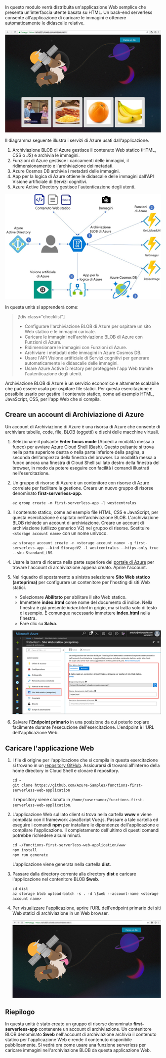 In questo modulo verrà distribuita un'applicazione Web semplice che presenta un'interfaccia utente basata su HTML. Un back-end serverless consente all'applicazione di caricare le immagini e ottenere automaticamente le didascalie relative.

![Esecuzione dell'app Web](../media/0-app-screenshot-finished.png)

Il diagramma seguente illustra i servizi di Azure usati dall'applicazione.

1. Archiviazione BLOB di Azure gestisce il contenuto Web statico (HTML, CSS o JS) e archivia le immagini.
2. Funzioni di Azure gestisce i caricamenti delle immagini, il ridimensionamento e l'archiviazione dei metadati.
3. Azure Cosmos DB archivia i metadati delle immagini.
4. App per la logica di Azure ottiene le didascalie delle immagini dall'API Visione artificiale di Servizi cognitivi.
5. Azure Active Directory gestisce l'autenticazione degli utenti.

![Diagramma dell'architettura della soluzione](../media/0-architecture.jpg)

In questa unità si apprenderà come:
> [!div class="checklist"]
> * Configurare l'archiviazione BLOB di Azure per ospitare un sito Web statico e le immagini caricate.
> * Caricare le immagini nell'archiviazione BLOB di Azure con Funzioni di Azure.
> * Ridimensionare le immagini con Funzioni di Azure.
> * Archiviare i metadati delle immagini in Azure Cosmos DB.
> * Usare l'API Visione artificiale di Servizi cognitivi per generare automaticamente le didascalie delle immagini.
> * Usare Azure Active Directory per proteggere l'app Web tramite l'autenticazione degli utenti.

Archiviazione BLOB di Azure è un servizio economico e altamente scalabile che può essere usato per ospitare file statici. Per questa esercitazione è possibile usarlo per gestire il contenuto statico, come ad esempio HTML, JavaScript, CSS, per l'app Web che si compila.

## <a name="create-an-azure-storage-account"></a>Creare un account di Archiviazione di Azure

Un account di Archiviazione di Azure è una risorsa di Azure che consente di archiviare tabelle, code, file, BLOB (oggetti) e dischi delle macchine virtuali.

1. Selezionare il pulsante **Enter focus mode** (Accedi a modalità messa a fuoco) per avviare Azure Cloud Shell (Bash). Questo pulsante si trova nella parte superiore destra o nella parte inferiore della pagina, a seconda dell'ampiezza della finestra del browser. La modalità messa a fuoco ancora una finestra di Cloud Shell sul lato destro della finestra del browser, in modo da potere eseguire con facilità i comandi illustrati nell'esercitazione.

1. Un gruppo di risorse di Azure è un contenitore con risorse di Azure correlate per facilitare la gestione. Creare un nuovo gruppo di risorse denominato **first-serverless-app**.

    ```azurecli
    az group create -n first-serverless-app -l westcentralus
    ```

1. Il contenuto statico, come ad esempio file HTML, CSS e JavaScript, per questa esercitazione è ospitato nell'archiviazione BLOB. L'archiviazione BLOB richiede un account di archiviazione. Creare un account di archiviazione (utilizzo generico V2) nel gruppo di risorse. Sostituire `<storage account name>` con un nome univoco.

    ```azurecli
    az storage account create -n <storage account name> -g first-serverless-app --kind StorageV2 -l westcentralus --https-only true --sku Standard_LRS
    ```
    
1. Usare la barra di ricerca nella parte superiore del [portale di Azure](https://portal.azure.com/?azure-portal=true) per trovare l'account di archiviazione appena creato. Aprire l'account.

1. Nel riquadro di spostamento a sinistra selezionare **Sito Web statico (anteprima)** per configurare un contenitore per l'hosting di siti Web statici.
    - Selezionare **Abilitato** per abilitare il sito Web statico.
    - Immettere **index.html** come nome del documento di indice. Nella finestra è già presente *index.html* in grigio, ma si tratta solo di testo di esempio. È comunque necessario immettere **index.html** nella finestra.
    - Fare clic su **Salva**.
    
    ![Immettere le impostazioni del sito Web statico](../media/1-storage-static-website.png)

1. Salvare l'**Endpoint primario** in una posizione da cui poterlo copiare facilmente durante l'esecuzione dell'esercitazione. L'endpoint è l'URL dell'applicazione Web.

## <a name="upload-the-web-application"></a>Caricare l'applicazione Web

1. I file di origine per l'applicazione che si compila in questa esercitazione si trovano in un [repository GitHub](https://github.com/Azure-Samples/functions-first-serverless-web-application). Assicurarsi di trovarsi all'interno della home directory in Cloud Shell e clonare il repository.

    ```azurecli
    cd ~
    git clone https://github.com/Azure-Samples/functions-first-serverless-web-application
    ```

    Il repository viene clonato in `/home/<username>/functions-first-serverless-web-application`.

1. L'applicazione Web sul lato client si trova nella cartella **www** e viene compilata con il framework JavaScript Vue.js. Passare a tale cartella ed eseguire i comandi **npm** per installare le dipendenze dell'applicazione e compilare l'applicazione. Il completamento dell'ultimo di questi comandi potrebbe richiedere alcuni minuti.

    ```azurecli
    cd ~/functions-first-serverless-web-application/www
    npm install
    npm run generate
    ```

    L'applicazione viene generata nella cartella **dist**.

1. Passare dalla directory corrente alla directory **dist** e caricare l'applicazione nel contenitore BLOB **$web**.

    ```azurecli
    cd dist
    az storage blob upload-batch -s . -d \$web --account-name <storage account name>
    ```

1. Per visualizzare l'applicazione, aprire l'URL dell'endpoint primario dei siti Web statici di archiviazione in un Web browser.

    ![Home page della prima app Web serverless](../media/1-app-screenshot-new.png)


## <a name="summary"></a>Riepilogo

In questa unità è stato creato un gruppo di risorse denominato **first-serverless-app** contenente un account di archiviazione. Un contenitore BLOB denominato **$web** nell'account di archiviazione archivia il contenuto statico per l'applicazione Web e rende il contenuto disponibile pubblicamente. Si vedrà ora come usare una funzione serverless per caricare immagini nell'archiviazione BLOB da questa applicazione Web.